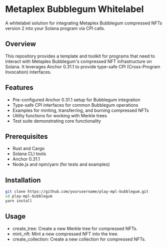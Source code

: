 # Metaplex Bubblegum Whitelabel

A whitelabel solution for integrating Metaplex Bubblegum compressed NFTs version 2 into your Solana program via CPI calls.

## Overview

This repository provides a template and toolkit for programs that need to interact with Metaplex Bubblegum's compressed NFT infrastructure on Solana. It leverages Anchor 0.31.1 to provide type-safe CPI (Cross-Program Invocation) interfaces.

## Features

- Pre-configured Anchor 0.31.1 setup for Bubblegum integration
- Type-safe CPI interfaces for common Bubblegum operations
- Examples for minting, transferring, and burning compressed NFTs
- Utility functions for working with Merkle trees
- Test suite demonstrating core functionality

## Prerequisites

- Rust and Cargo
- Solana CLI tools
- Anchor 0.31.1
- Node.js and npm/yarn (for tests and examples)

## Installation

```bash
git clone https://github.com/yourusername/play-mpl-bubblegum.git
cd play-mpl-bubblegum
yarn install
```

## Usage

- create_tree: Create a new Merkle tree for compressed NFTs.
- mint_nft: Mint a new compressed NFT into the tree.
- create_collection: Create a new collection for compressed NFTs.
